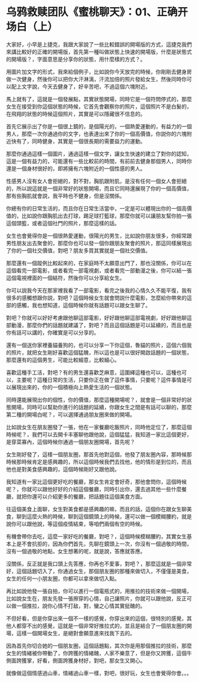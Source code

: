 # 乌鸦救赎团队《蜜桃聊天》：01、正确开场白（上）

大家好，小早是上捷克，我跟大家說了一些比較錯誤的開場版的方式，這捷克我們來講比較好的正確的開場版，首先第一種叫做狀態上快速的開場版，什麼是狀態式的開場版？，字面意思是分享你的狀態，用什麼樣的方式？。

用圖片加文字的形式，我來給個例子，比如說你今天放完的時候，你剛剛去健身房做一次健身，然後你可以把你大汗淋漓，汗流加倍的照片發給女生，然後同時你可以配上文字說，今天去健身了，好辛苦吧，不過這個六塊附近。

馬上就有了，這就是一個發展點，其實狀態開場，同時它是一個符問停式的，那麼女生在接受到你這個狀態的時候，它首先會觀察你的照片，這個照片不是白髮的，在飛翔的狀態的時候這個照片，其實是可以隱藏很不信息的。

首先它展示出了你是一個很上鏡的，是個陽光的，一個熱愛運動的，有益力的一個男人，那麼一次你通過你的文字，也表達出來了你的一個高價值，你説你的六塊附近快有了，同時健身，其實是一個很長期的需要益力的運動。

那麼你通過這樣一個圖片，通過這樣一個文字，讓女生快速的建立了對你的認知，這是一個有益力的，可能還有一些比較前的時間，有前前去健身那個男人，同時你還是一個身材很好的，即將擁有六塊附近的一個性感的男人。

性感男人沒有女人會拒絕的，對不對，胸肌跟附肌，是沒有任何一個女人會拒絕的，所以説這就是一個非常好的狀態開場，而且它同時還展現了你的一個高價值，那有些胸肌就會説，我平時也不健身，但是沒關係。

你總有你的日常生活的，而且你在日常生活當中，一定是可以體現出你的一個高價值的，比如說你跟胸肌出去打球，踢足球打籃球，那麼你就可以讓朋友幫你拍一張這個頭籃，或者這個社門的照片，那麼這樣的話。

女生也會覺得你是一個很熱愛運動，很陽光的男生，比如說你朋友很多，你經常跟男性朋友出去聚會的，那麼你也可以發一個你跟朋友聚會的照片，那這同樣展現出了你的一個社交價值，對吧？朋友多買其實就是一個社交價值。

那麼還有一個蹤例比較起來的，在家庭時不太願意出門了，那也沒關係，你可以在這個看完一部電影，或者看完一部電視劇，或者看完一部動漫之後，你可以結一張這個電視裡面的一個結符，然後你可以分享給女生。

你可以説我今天在那家裡我看了一部電影，看完之後我的心情久久不能平復，我有很多的感觸想跟你説，對吧？這個時候女生就會問説什麼電影，怎麼給你帶來的這部的感觸，我也想知道，這個時候你就有話題可以跟女生聊了。

對吧？你就可以好好考慮跟他聊這部電影，好好跟他聊這部電視劇，好好跟他聊這部動漫，那麼你們的話題就建議了，對吧？而且這個話題是可以延續的，而且也是你有話可以講的，你確實是可以分享的。

還有一個送你家裡養貓養狗的，也可以分享一下你這個，魯貓的照片，這個六個我的照片，就把女生剛好喜歡這個猛醜，所以這也是可以很好開啟話題的一個狀態，那麼還有的這個男生，可能比較細意，比較細心。

喜歡這種手工活，對吧？有的男生還喜歡芝麻意，這圍繹這種也可以，這種也可以，主要呢？這種日常的生活，只要你正在做了這件事情，只要呢？這件事情是可以展現出來的，你的一個積極向上熱愛生活的一個狀態。

同時還能展現出你的個性，你的價值，那麼這種開場呢？，就會是一個非常好的狀態開場，同時可以幫助你進行的話題的延續，你跟女生之間是有話可以聊的，那麼第二種的開場白呢？，可以選擇通過朋友圈來做的開場。

比如說女生在朋友圈發了一張，他在一家餐廳吃飯照片，同時他定位了，那麼這個時候呢？，我們可以去開卡丰塞聊他跟他說，這個猛猛，我知道一家比這個更好，是穿菜寡內，這個時候你通過一個朋友圈開場，首先呢？

女生剛好發了，這樣一個朋友圈，那首先他對這個，他發了朋友圈內容，那時候那時候那時候肯定是感興趣的，所以這個時候我們去找他，他的情形是到位的，而且他也是對美食感興趣的，這個時候剛好又跟他說。

我知道有一家比這個更好吃的餐廳，那女生肯定會好奇，那他會問你，這個時候呢？，你就可以跟他好好的介紹這個餐廳，同時引出你，還去過其他一些什麼餐廳，就把你還可以介紹更多的餐廳，把話題往這個美食方面。

往這個美食上面聊，女生對美食都是感興趣的嘛，而且的話，這個你在跟女生聊美食，聊到這麼火熱的時候，聊到這個鏡頭上的時候，還可以做一個模糊腰約，就是說你可以跟他說，等這個疫情結束，等咱們兩個有空的時候。

有機會帶你去吃，這麼一家好吃的餐廳，對吧？，這個時候模糊腰約，其實女生基本上是不會抗拒的，因為你們首先，先聊在鏡頭上一次，你沒有一個過敬的時間，沒有一個過敬的地點，女生想著的呢，就是說，答應就答應。

沒關係，反正就是我口頭上先答應，你再也不愛事，對吧？，那麼這就是一個非常好，這個話題切入了，你通過女生，那個朋友圈的那種來做切入，不僅僅是美食，女生的任何一小朋友圈，你都可以拿來做切入點。

再比如說他發一張自拍，你可以進行一個電瓶式的，用推拉的技術來做一個開場，比如說女生在，朋友先發一張擦穿的心情，自己讓照片，你就可以跟他說，反正可以做一個推拉，說你心情不打敌，對，蠻之心情其實挺醜的。

不但好看，但是你穿出來一個不一樣的感覺，你穿出來的這個，很特別的感覺，其他人都穿不出的感覺，這就是一個非常好推拉式的，並且是結合了一個朋友圈的開場，這樣一個開場女生，是絕對會願意進來找我下去的。

因為首先你切合她的一個朋友圈，這個話題點，其次你是用那個推拉的技術，那麼女生的情緒被你帶動了，你誇獲的情緒醜，人家不樂意了，但是你又誇獲，這個牛側面誇獲掌，好看，側面誇獲身材好，對吧，那女生又開心。

就像做這個情感過山車，情緒過山車一樣，對吧，很好玩，女生也會覺得你會。。。
